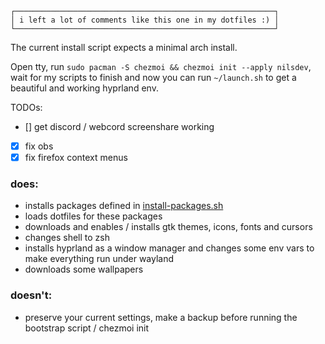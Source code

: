 ```
┌──────────────────────────────────────────────────────────┐
│ i left a lot of comments like this one in my dotfiles :) │
└──────────────────────────────────────────────────────────┘
``` 
The current install script expects a minimal arch install.

Open tty, run `sudo pacman -S chezmoi && chezmoi init --apply nilsdev`, wait for my scripts to finish and now you can run `~/launch.sh` to get a beautiful and working hyprland env. 


TODOs: 
- [] get discord / webcord screenshare working
- [x] fix obs 
- [x] fix firefox context menus

### does:
- installs packages defined in [install-packages.sh](https://github.com/nilsdev/dotfiles/blob/main/run_once_after_install-packages.sh)
- loads dotfiles for these packages
- downloads and enables / installs gtk themes, icons, fonts and cursors
- changes shell to zsh
- installs hyprland as a window manager and changes some env vars to make everything run under wayland
- downloads some wallpapers

### doesn't: 
- preserve your current settings, make a backup before running the bootstrap script / chezmoi init
